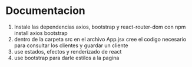 # Documentacion

1. Instale las dependencias axios, bootstrap y react-router-dom con npm install axios bootstrap
2. dentro de la carpeta src en el archivo App.jsx cree el codigo necesario para consultar los clientes y guardar un cliente
3. use estados, efectos y renderizado de react
4. use bootstrap para darle estilos a la pagina